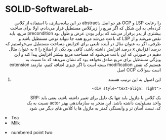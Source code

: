 # SOLID-SoftwareLab-
<div style="text-align: right"> 
در این پیاده‌سازی، با استفاده از کلاس abstract، هر دو اصل OCP و LSP را رعایت کرده‌ام. به این شکل که اگر مربع را زیرکلاس مستطیل قرار می‌دادم، اولا برای ساخت مربع، باید precondition بیشتری از پدر برقرار می‌شد که برابر بودن عرض و طول  بود که باعث می‌شد مربع همه جا نتواند نوعی مستطیل باشد و LSP نقض می‌شد و از طرفی، اگر به عنوان مثال در آینده تابعی برای افزایش مساحت مستطیل می‌خواستیم که به عنوان مثال x درصد افزایش داشته باشد، کافی بود یکی از اضلاع را x درصد افزایش دهیم در صورتی که این باعث می‌شود که مساحت مربع بیشتر افزایش پیدا کند و این ویژگی مستطیل برای مربع صادق نخواهد بود که نشان می‌دهد کد ما نسبت به extension بسته است یا اگر چیزی اضافه کنیم، نیازمند modification هستیم که نقض اصل OCP است
<bold> سوالات </bold>
<ol>
   <li>
     این اصول به این ترتیب هستند

   <ul>
      
         <div style="text-align: right">
SRP: یک کلاس یا ماژول باید تنها یک دلیل برای تغییر داشته باشد، یعنی باید نسبت به یک actor واحد مسئولیت داشته باشد. این منجر به سازماندهی بهتر کد، تست آسان تر و وابستگی کمتر به ماژول ها یا کلاس های دیگر می شود
    </div>
      <li>
Tea
      </li>
      <li>
Milk
      </li>
   </ul>  
   </li>
   <li>
numbered point two
   </li>
</ol> 
</div>
